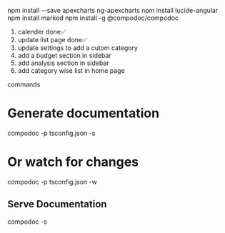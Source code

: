 <!-- install command -->
npm install --save apexcharts ng-apexcharts
npm install lucide-angular
npm install marked
npm install -g @compodoc/compodoc


<!-- Next Task -->
1. calender done✅
2. update list page done✅
3. update settings to add a cutom category
4. add a budget section in sidebar
5. add analysis section in sidebar
6. add category wise list in home page

commands

# Generate documentation
compodoc -p tsconfig.json -s

# Or watch for changes
compodoc -p tsconfig.json -w

## Serve Documentation
compodoc -s
